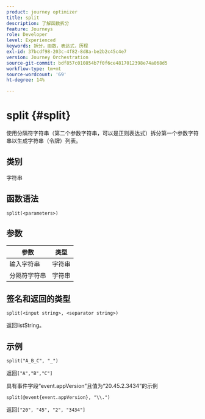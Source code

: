 ```yaml
---
product: journey optimizer
title: split
description: 了解函数拆分
feature: Journeys
role: Developer
level: Experienced
keywords: 拆分，函数，表达式，历程
exl-id: 37bcdf98-203c-4f82-8d8a-be2b2c45c4e7
version: Journey Orchestration
source-git-commit: bdf857c010854b7f0f6ce4817012398e74a068d5
workflow-type: tm+mt
source-wordcount: '69'
ht-degree: 14%

---
```


# split {#split}

使用分隔符字符串（第二个参数字符串，可以是正则表达式）拆分第一个参数字符串以生成字符串（令牌）列表。

## 类别

字符串

## 函数语法

`split(<parameters>)`

## 参数

| 参数 | 类型 |
|-----------|------------------|
| 输入字符串 | 字符串 |
| 分隔符字符串 | 字符串 |

## 签名和返回的类型

`split(<input string>, <separator string>)`

返回listString。

## 示例

`split("A_B_C", "_")`

返回`["A","B","C"]`

具有事件字段“event.appVersion”且值为“20.45.2.3434”的示例

`split(@event{event.appVersion}, "\\.")`

返回`["20", "45", "2", "3434"]`
